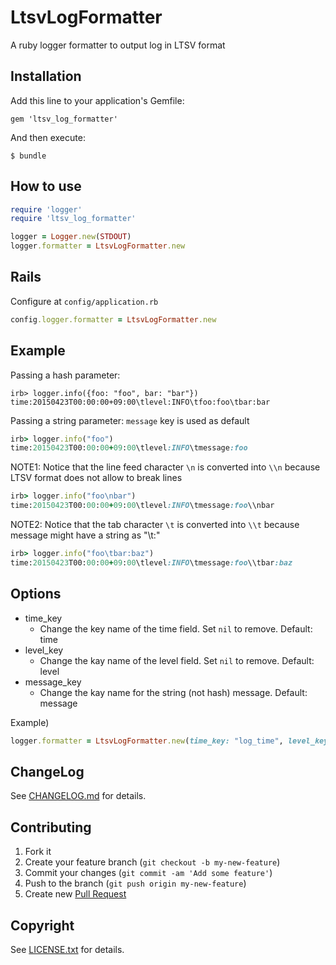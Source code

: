 # LtsvLogFormatter

A ruby logger formatter to output log in LTSV format

## Installation

Add this line to your application's Gemfile:

    gem 'ltsv_log_formatter'

And then execute:

    $ bundle

## How to use

```ruby
require 'logger'
require 'ltsv_log_formatter'

logger = Logger.new(STDOUT)
logger.formatter = LtsvLogFormatter.new
```

## Rails

Configure at `config/application.rb`

```ruby
config.logger.formatter = LtsvLogFormatter.new
```

## Example

Passing a hash parameter:

```
irb> logger.info({foo: "foo", bar: "bar"})
time:20150423T00:00:00+09:00\tlevel:INFO\tfoo:foo\tbar:bar
```

Passing a string parameter: `message` key is used as default

```ruby
irb> logger.info("foo")
time:20150423T00:00:00+09:00\tlevel:INFO\tmessage:foo
```

NOTE1: Notice that the line feed character `\n` is converted into `\\n` because LTSV format does not allow to break lines

```ruby
irb> logger.info("foo\nbar")
time:20150423T00:00:00+09:00\tlevel:INFO\tmessage:foo\\nbar
```

NOTE2: Notice that the tab character `\t` is converted into `\\t` because message might have a string as "\t<string>:<string>"

```ruby
irb> logger.info("foo\tbar:baz")
time:20150423T00:00:00+09:00\tlevel:INFO\tmessage:foo\\tbar:baz
```

## Options

* time_key
  * Change the key name of the time field. Set `nil` to remove. Default: time
* level_key
  * Change the kay name of the level field. Set `nil` to remove. Default: level
* message_key
  * Change the kay name for the string (not hash) message. Default: message

Example)

```ruby
logger.formatter = LtsvLogFormatter.new(time_key: "log_time", level_key: nil)
```

## ChangeLog

See [CHANGELOG.md](CHANGELOG.md) for details.

## Contributing

1. Fork it
2. Create your feature branch (`git checkout -b my-new-feature`)
3. Commit your changes (`git commit -am 'Add some feature'`)
4. Push to the branch (`git push origin my-new-feature`)
5. Create new [Pull Request](../../pull/new/master)

## Copyright

See [LICENSE.txt](LICENSE.txt) for details.
